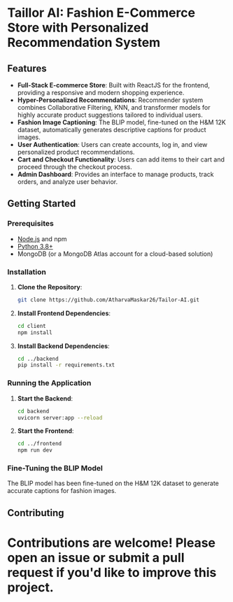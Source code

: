 # Taillor AI: Fashion E-Commerce Store with Personalized Recommendation System

## Features

- **Full-Stack E-commerce Store**: Built with ReactJS for the frontend, providing a responsive and modern shopping experience.
- **Hyper-Personalized Recommendations**: Recommender system combines Collaborative Filtering, KNN, and transformer models for highly accurate product suggestions tailored to individual users.
- **Fashion Image Captioning**: The BLIP model, fine-tuned on the H&M 12K dataset, automatically generates descriptive captions for product images.
- **User Authentication**: Users can create accounts, log in, and view personalized product recommendations.
- **Cart and Checkout Functionality**: Users can add items to their cart and proceed through the checkout process.
- **Admin Dashboard**: Provides an interface to manage products, track orders, and analyze user behavior.

## Getting Started

### Prerequisites

- [Node.js](https://nodejs.org/en/) and npm
- [Python 3.8+](https://www.python.org/downloads/)
- MongoDB (or a MongoDB Atlas account for a cloud-based solution)

### Installation

1. **Clone the Repository**:
   ```bash
   git clone https://github.com/AtharvaMaskar26/Tailor-AI.git
   ```

2. **Install Frontend Dependencies**:
   ```bash
   cd client
   npm install
   ```

3. **Install Backend Dependencies**:
   ```bash
   cd ../backend
   pip install -r requirements.txt
   ```

### Running the Application

1. **Start the Backend**:
   ```bash
   cd backend
   uvicorn server:app --reload
   ```

2. **Start the Frontend**:
   ```bash
   cd ../frontend
   npm run dev
   ```

### Fine-Tuning the BLIP Model

The BLIP model has been fine-tuned on the H&M 12K dataset to generate accurate captions for fashion images.

## Contributing

Contributions are welcome! Please open an issue or submit a pull request if you'd like to improve this project.
=======
